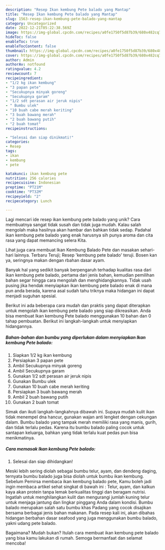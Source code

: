 ```yaml
---
description: "Resep Ikan kembung Pete balado yang Mantap"
title: "Resep Ikan kembung Pete balado yang Mantap"
slug: 1563-resep-ikan-kembung-pete-balado-yang-mantap
category: Uncategorized
date: 2022-12-21T05:22:38.569Z
image: https://img-global.cpcdn.com/recipes/a0fe1750f5d87b39/680x482cq70/ikan-kembung-pete-balado-foto-resep-utama.jpg
hideToc: false
enableToc: true
enableTocContent: false
thumbnail: https://img-global.cpcdn.com/recipes/a0fe1750f5d87b39/680x482cq70/ikan-kembung-pete-balado-foto-resep-utama.jpg
cover: https://img-global.cpcdn.com/recipes/a0fe1750f5d87b39/680x482cq70/ikan-kembung-pete-balado-foto-resep-utama.jpg
author: Admin
authorAv: notfound
ratingvalue: 4.2
reviewcount: 7
recipeingredient:
- "1/2 kg ikan kembung"
- "3 papan pete"
- "Secukupnya minyak goreng"
- "Secukupnya garam"
- "1/2 sdt perasan air jeruk nipis"
- " Bumbu ulek"
- "10 buah cabe merah keriting"
- "3 buah bawang merah"
- "2 buah bawang putih"
- "2 buah tomat"
recipeinstructions:

- "Selesai dan siap dinikmati!"
categories:
- Resep
tags:
- ikan
- kembung
- pete

katakunci: ikan kembung pete 
nutrition: 256 calories
recipecuisine: Indonesian
preptime: "PT21M"
cooktime: "PT32M"
recipeyield: "2"
recipecategory: Lunch

---
```





Lagi mencari ide resep ikan kembung pete balado yang unik? Cara membuatnya sangat tidak susah dan tidak juga mudah. Kalau salah mengolah maka hasilnya akan hambar dan bahkan tidak sedap. Padahal ikan kembung pete balado yang enak harusnya sih punya aroma dan cita rasa yang dapat memancing selera Kita.





Lihat juga cara membuat Ikan Kembung Balado Pete dan masakan sehari-hari lainnya. Terbaru Teruji; Resep &#39;kembung pete balado&#39; teruji. Bosen kan ya, seringnya makan dengan rbahan dasar ayam.

Banyak hal yang sedikit banyak berpengaruh terhadap kualitas rasa dari ikan kembung pete balado, pertama dari jenis bahan, kemudian pemilihan bahan segar hingga cara mengolah dan menghidangkannya. Tidak usah pusing jika hendak menyiapkan ikan kembung pete balado enak di mana pun anda berada, karena asal sudah tahu triknya maka hidangan ini dapat menjadi suguhan spesial.






Berikut ini ada beberapa cara mudah dan praktis yang dapat diterapkan untuk mengolah ikan kembung pete balado yang siap dikreasikan. Anda bisa membuat Ikan kembung Pete balado menggunakan 10 bahan dan 0 tahap pembuatan. Berikut ini langkah-langkah untuk menyiapkan hidangannya.

<!--inarticleads1-->

##### Bahan-bahan dan bumbu yang diperlukan dalam menyiapkan Ikan kembung Pete balado:

1. Siapkan 1/2 kg ikan kembung
1. Persiapkan 3 papan pete
1. Ambil Secukupnya minyak goreng
1. Ambil Secukupnya garam
1. Gunakan 1/2 sdt perasan air jeruk nipis
1. Gunakan  Bumbu ulek
1. Gunakan 10 buah cabe merah keriting
1. Persiapkan 3 buah bawang merah
1. Ambil 2 buah bawang putih
1. Gunakan 2 buah tomat


Simak dan ikuti langkah-langkahnya dibawah ini. Supaya mudah kulit ikan tidak menempel dna hancur, gunakan wajan anti lengket dengan cekungan dalam. Bumbu balado yang tampak merah memiliki rasa yang manis, gurih, dan tidak terlalu pedas. Karena itu bumbu balado paling cocok untuk santapan keluarga, bahkan yang tidak terlalu kuat pedas pun bisa menikmatinya. 

<!--inarticleads2-->

##### Cara memasak Ikan kembung Pete balado:


1. Selesai dan siap dihidangkan!

Meski lebih sering diolah sebagai bumbu telur, ayam, dan dendeng daging, ternyata bumbu balado juga bisa diolah untuk bumbu ikan kembung. Sebelum Pemirsa membaca ikan kembung balado pete, Kamu boleh jadi ingin membaca artikel sehat singkat di bawah ini : Telur, ayam, dan kalkun kaya akan protein tanpa lemak berkualitas tinggi dan beragam nutrisi. Ingatlah untuk menghilangkan kulit dan mengurangi jumlah kuning telur untuk menjaga jantung dan lingkar pinggang Anda dalam kondisi. Bumbu balado merupakan salah satu bumbu khas Padang yang cocok disajikan bersama berbagai jenis bahan makanan. Pada resep kali ini, akan dibahas hidangan berbahan dasar seafood yang juga menggunakan bumbu balado, yakni udang pete balado. 

Bagaimana? Mudah bukan? Itulah cara membuat ikan kembung pete balado yang bisa kamu lakukan di rumah. Semoga bermanfaat dan selamat mencoba!

